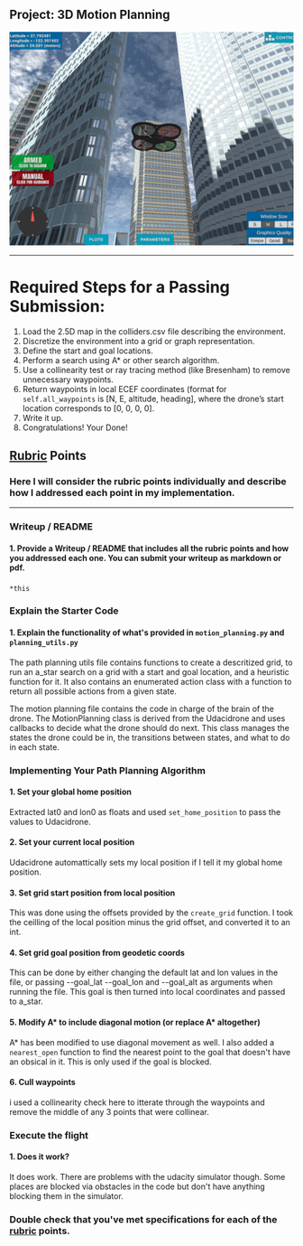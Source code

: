 ## Project: 3D Motion Planning
![Quad Image](./misc/enroute.png)

---


# Required Steps for a Passing Submission:
1. Load the 2.5D map in the colliders.csv file describing the environment.
2. Discretize the environment into a grid or graph representation.
3. Define the start and goal locations.
4. Perform a search using A* or other search algorithm.
5. Use a collinearity test or ray tracing method (like Bresenham) to remove unnecessary waypoints.
6. Return waypoints in local ECEF coordinates (format for `self.all_waypoints` is [N, E, altitude, heading], where the drone’s start location corresponds to [0, 0, 0, 0].
7. Write it up.
8. Congratulations!  Your Done!

## [Rubric](https://review.udacity.com/#!/rubrics/1534/view) Points
### Here I will consider the rubric points individually and describe how I addressed each point in my implementation.  

---
### Writeup / README

#### 1. Provide a Writeup / README that includes all the rubric points and how you addressed each one.  You can submit your writeup as markdown or pdf.  

`*this`

### Explain the Starter Code

#### 1. Explain the functionality of what's provided in `motion_planning.py` and `planning_utils.py`
The path planning utils file contains functions to create a descritized grid, to run an a_star search on a grid with a start and goal location, and a heuristic function for it. It also contains an enumerated action class with a function to return all possible actions from a given state.

The motion planning file contains the code in charge of the brain of the drone. The MotionPlanning class is derived from the Udacidrone and uses callbacks to decide what the drone should do next. This class manages the states the drone could be in, the transitions between states, and what to do in each state. 

### Implementing Your Path Planning Algorithm

#### 1. Set your global home position
Extracted lat0 and lon0 as floats and used `set_home_position` to pass the values to Udacidrone.

#### 2. Set your current local position
Udacidrone automattically sets my local position if I tell it my global home position. 

#### 3. Set grid start position from local position
This was done using the offsets provided by the `create_grid` function. I took the ceilling of the local position minus the grid offset, and converted it to an int.

#### 4. Set grid goal position from geodetic coords
This can be done by either changing the default lat and lon values in the file, or passing --goal_lat --goal_lon and --goal_alt as arguments when running the file. This goal is then turned into local coordinates and passed to a_star.

#### 5. Modify A* to include diagonal motion (or replace A* altogether)
A* has been modified to use diagonal movement as well. I also added a `nearest_open` function to find the nearest point to the goal that doesn't have an obsical in it. This is only used if the goal is blocked.

#### 6. Cull waypoints 
i used a collinearity check  here to itterate through the waypoints and remove the middle of any 3 points that were collinear. 

### Execute the flight
#### 1. Does it work?
It does work. There are problems with the udacity simulator though. Some places are blocked via obstacles in the code but don't have anything blocking them in the simulator.

### Double check that you've met specifications for each of the [rubric](https://review.udacity.com/#!/rubrics/1534/view) points.
  



